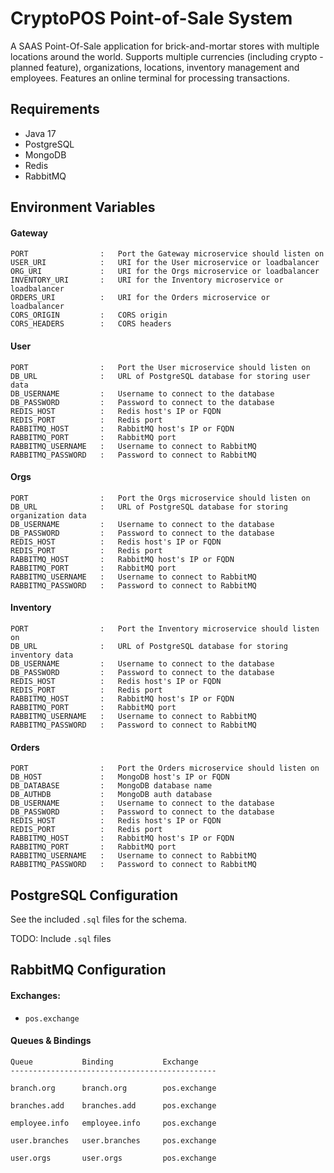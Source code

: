 # CryptoPOS Point-of-Sale System

A SAAS Point-Of-Sale application for brick-and-mortar stores with multiple locations around the world. Supports multiple currencies (including crypto - planned feature), organizations, locations, inventory management and employees. Features an online terminal for processing transactions.


## Requirements

- Java 17
- PostgreSQL
- MongoDB
- Redis
- RabbitMQ

## Environment Variables

#### Gateway
```
PORT                :   Port the Gateway microservice should listen on
USER_URI            :   URI for the User microservice or loadbalancer
ORG_URI             :   URI for the Orgs microservice or loadbalancer
INVENTORY_URI       :   URI for the Inventory microservice or loadbalancer
ORDERS_URI          :   URI for the Orders microservice or loadbalancer
CORS_ORIGIN         :   CORS origin
CORS_HEADERS        :   CORS headers
```

#### User
```
PORT                :   Port the User microservice should listen on
DB_URL              :   URL of PostgreSQL database for storing user data
DB_USERNAME         :   Username to connect to the database
DB_PASSWORD         :   Password to connect to the database
REDIS_HOST          :   Redis host's IP or FQDN
REDIS_PORT          :   Redis port
RABBITMQ_HOST       :   RabbitMQ host's IP or FQDN
RABBITMQ_PORT       :   RabbitMQ port
RABBITMQ_USERNAME   :   Username to connect to RabbitMQ
RABBITMQ_PASSWORD   :   Password to connect to RabbitMQ
```

#### Orgs
```
PORT                :   Port the Orgs microservice should listen on
DB_URL              :   URL of PostgreSQL database for storing organization data
DB_USERNAME         :   Username to connect to the database
DB_PASSWORD         :   Password to connect to the database
REDIS_HOST          :   Redis host's IP or FQDN
REDIS_PORT          :   Redis port
RABBITMQ_HOST       :   RabbitMQ host's IP or FQDN
RABBITMQ_PORT       :   RabbitMQ port
RABBITMQ_USERNAME   :   Username to connect to RabbitMQ
RABBITMQ_PASSWORD   :   Password to connect to RabbitMQ
```

#### Inventory
```
PORT                :   Port the Inventory microservice should listen on
DB_URL              :   URL of PostgreSQL database for storing inventory data
DB_USERNAME         :   Username to connect to the database
DB_PASSWORD         :   Password to connect to the database
REDIS_HOST          :   Redis host's IP or FQDN
REDIS_PORT          :   Redis port
RABBITMQ_HOST       :   RabbitMQ host's IP or FQDN
RABBITMQ_PORT       :   RabbitMQ port
RABBITMQ_USERNAME   :   Username to connect to RabbitMQ
RABBITMQ_PASSWORD   :   Password to connect to RabbitMQ
```

#### Orders
```
PORT                :   Port the Orders microservice should listen on
DB_HOST             :   MongoDB host's IP or FQDN
DB_DATABASE         :   MongoDB database name
DB_AUTHDB           :   MongoDB auth database
DB_USERNAME         :   Username to connect to the database
DB_PASSWORD         :   Password to connect to the database
REDIS_HOST          :   Redis host's IP or FQDN
REDIS_PORT          :   Redis port
RABBITMQ_HOST       :   RabbitMQ host's IP or FQDN
RABBITMQ_PORT       :   RabbitMQ port
RABBITMQ_USERNAME   :   Username to connect to RabbitMQ
RABBITMQ_PASSWORD   :   Password to connect to RabbitMQ
```


## PostgreSQL Configuration

See the included `.sql` files for the schema.

TODO:
Include `.sql` files


## RabbitMQ Configuration

#### Exchanges:
- `pos.exchange`

#### Queues & Bindings
```
Queue           Binding           Exchange
----------------------------------------------

branch.org      branch.org        pos.exchange

branches.add    branches.add      pos.exchange

employee.info   employee.info     pos.exchange

user.branches   user.branches     pos.exchange

user.orgs       user.orgs         pos.exchange
```